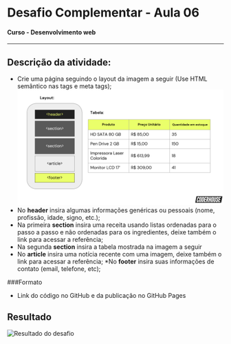 # Desafio Complementar - Aula 06

#### Curso - Desenvolvimento web

---

## Descrição da atividade:

-   Crie uma página seguindo o layout da imagem a seguir (Use HTML semântico nas tags e meta tags);
    ![layout para seguir](img/layout.png)
-   No **header** insira algumas informações genéricas ou pessoais (nome, profissão, idade, signo, etc.);
-   Na primeira **section** insira uma receita usando listas ordenadas para o passo a passo e não ordenadas para os ingredientes, deixe também o link para acessar a referência;
-   Na segunda **section** insira a tabela mostrada na imagem a seguir
-   No **article** insira uma notícia recente com uma imagem, deixe também o link para acessar a referência;
    \*No **footer** insira suas informações de contato (email, telefone, etc);

###Formato

-   Link do código no GitHub e da publicação no GitHub Pages

## Resultado

![Resultado do desafio](img/tela_desafio_aula06.png)
